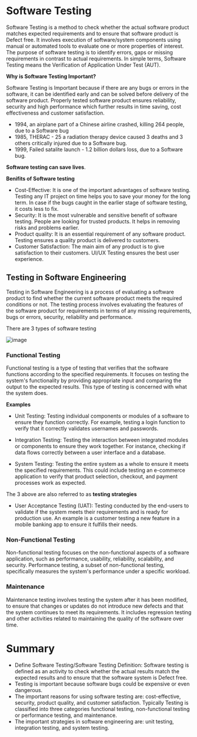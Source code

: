 # Software Testing

Software Testing is a method to check whether the actual software product matches expected requirements and to ensure that software product is Defect free. It involves execution of software/system components using manual or automated tools to evaluate one or more properties of interest. The purpose of software testing is to identify errors, gaps or missing requirements in contrast to actual requirements. In simple terms, Software Testing means the Verification of Application Under Test (AUT).

**Why is Software Testing Important?**

Software Testing is Important because if there are any bugs or errors in the software, it can be identified early and can be solved before delivery of the software product. Properly tested software product ensures reliability, security and high performance which further results in time saving, cost effectiveness and customer satisfaction.

- 1994, an airplane part of a Chinese airline crashed, killing 264 people, due to a Software bug
- 1985, THERAC - 25 a radiation therapy device caused 3 deaths and 3 others critically injured due to a Software bug.
- 1999, Failed satalite launch - 1.2 billion dollars loss, due to a Software bug.

**Software testing can save lives**.

**Benifits of Software testing**

- Cost-Effective: It is one of the important advantages of software testing. Testing any IT project on time helps you to save your money for the long term. In case if the bugs caught in the earlier stage of software testing, it costs less to fix.
- Security: It is the most vulnerable and sensitive benefit of software testing. People are looking for trusted products. It helps in removing risks and problems earlier.
- Product quality: It is an essential requirement of any software product. Testing ensures a quality product is delivered to customers.
- Customer Satisfaction: The main aim of any product is to give satisfaction to their customers. UI/UX Testing ensures the best user experience.

## Testing in Software Engineering

Testing in Software Engineering is a process of evaluating a software product to find whether the current software product meets the required conditions or not. The testing process involves evaluating the features of the software product for requirements in terms of any missing requirements, bugs or errors, security, reliability and performance.

There are 3 types of software testing

![image](https://github.com/user-attachments/assets/9b3e3d8d-7085-421f-ad72-68da405f9dc2)

### Functional Testing

Functional testing is a type of testing that verifies that the software functions according to the specified requirements. It focuses on testing the system's functionality by providing appropriate input and comparing the output to the expected results. This type of testing is concerned with what the system does.

**Examples**

- Unit Testing: Testing individual components or modules of a software to ensure they function correctly. For example, testing a login function to verify that it correctly validates usernames and passwords.
  
- Integration Testing: Testing the interaction between integrated modules or components to ensure they work together. For instance, checking if data flows correctly between a user interface and a database.
  
- System Testing: Testing the entire system as a whole to ensure it meets the specified requirements. This could include testing an e-commerce application to verify that product selection, checkout, and payment processes work as expected.

The 3 above are also referred to as **testing strategies**

- User Acceptance Testing (UAT): Testing conducted by the end-users to validate if the system meets their requirements and is ready for production use. An example is a customer testing a new feature in a mobile banking app to ensure it fulfills their needs.

### Non-Functional Testing

Non-functional testing focuses on the non-functional aspects of a software application, such as performance, usability, reliability, scalability, and security. Performance testing, a subset of non-functional testing, specifically measures the system's performance under a specific workload.

### Maintenance

Maintenance testing involves testing the system after it has been modified, to ensure that changes or updates do not introduce new defects and that the system continues to meet its requirements. It includes regression testing and other activities related to maintaining the quality of the software over time.


# Summary

- Define Software Testing/Software Testing Definition: Software testing is defined as an activity to check whether the actual results match the expected results and to ensure that the software system is Defect free.
- Testing is important because software bugs could be expensive or even dangerous.
- The important reasons for using software testing are: cost-effective, security, product quality, and customer satisfaction.
Typically Testing is classified into three categories functional testing, non-functional testing or performance testing, and maintenance.
- The important strategies in software engineering are: unit testing, integration testing, and system testing.
